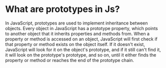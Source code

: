 # What are prototypes in Js?

In JavaScript, prototypes are used to implement inheritance between objects. Every object in JavaScript has a prototype property, which points to another object that it inherits properties and methods from. When a property or method is accessed on an object, JavaScript will first check if that property or method exists on the object itself. If it doesn't exist, JavaScript will look for it on the object's prototype, and if it still can't find it, it will look on the prototype's prototype, and so on, until it either finds the property or method or reaches the end of the prototype chain.